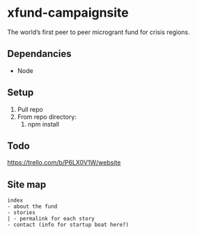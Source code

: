 # xfund-campaignsite

The world’s first peer to peer microgrant fund for crisis regions.

## Dependancies
- Node

## Setup

1. Pull repo
2. From repo directory: 
    1. npm install

## Todo

https://trello.com/b/P6LX0V1W/website

## Site map

```
index
- about the fund
- stories
| - permalink for each story
- contact (info for startup boat here?)
